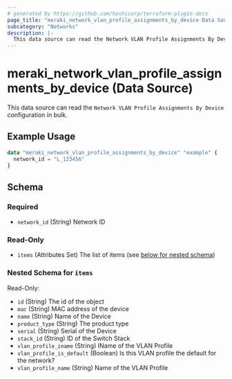 ```yaml
---
# generated by https://github.com/hashicorp/terraform-plugin-docs
page_title: "meraki_network_vlan_profile_assignments_by_device Data Source - terraform-provider-meraki"
subcategory: "Networks"
description: |-
  This data source can read the Network VLAN Profile Assignments By Device configuration in bulk.
---
```


# meraki_network_vlan_profile_assignments_by_device (Data Source)

This data source can read the `Network VLAN Profile Assignments By Device` configuration in bulk.

## Example Usage

```terraform
data "meraki_network_vlan_profile_assignments_by_device" "example" {
  network_id = "L_123456"
}
```

<!-- schema generated by tfplugindocs -->
## Schema

### Required

- `network_id` (String) Network ID

### Read-Only

- `items` (Attributes Set) The list of items (see [below for nested schema](#nestedatt--items))

<a id="nestedatt--items"></a>
### Nested Schema for `items`

Read-Only:

- `id` (String) The id of the object
- `mac` (String) MAC address of the device
- `name` (String) Name of the Device
- `product_type` (String) The product type
- `serial` (String) Serial of the Device
- `stack_id` (String) ID of the Switch Stack
- `vlan_profile_iname` (String) IName of the VLAN Profile
- `vlan_profile_is_default` (Boolean) Is this VLAN profile the default for the network?
- `vlan_profile_name` (String) Name of the VLAN Profile
